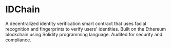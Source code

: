 # IDChain
A decentralized identity verification smart contract that uses facial recognition and fingerprints to verify users' identities. Built on the Ethereum blockchain using Solidity programming language. Audited for security and compliance.
